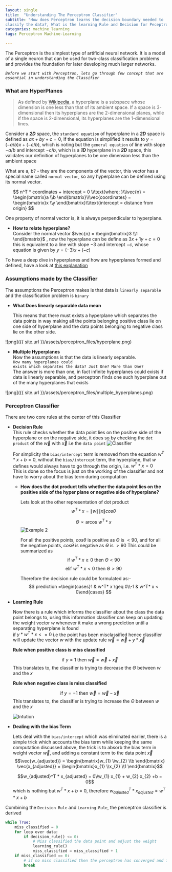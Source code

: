 ```yaml
---
layout: single
title:  "Understanding The Perceptron Classifier"
subtitle: "How does Perceptron learns the decision boundary needed to 
classify the data?, What is the learning Rule and Decision for Peceptron?"
categories: machine_learning
tags: Perceptron Machine-Learning

---
```


The Perceptron is the simplest type of artificial neural network. It is a model of a single neuron that can
be used for two-class classification problems and provides the foundation for later developing much larger networks.


*```Before we start with Perceptron, lets go through few concept that are essential in understanding the Classifier```*

### What are HyperPlanes
	
> As defined by [Wikipedia](https://en.wikipedia.org/wiki/Hyperplane), a hyperplane is a subspace whose dimension is one less than that of its ambient space. If a space is 
3-dimensional then its hyperplanes are the 2-dimensional planes, while if the space is 2-dimensional,
its hyperplanes are the 1-dimensional lines.

Consider a ***2D*** space, the `standard equation` of hyperplane in a ***2D*** space is defined
as $ax + by + c = 0$, If the equation is simplified it results to  $y = (-a/b) x + (-c/b)$, which is noting but the
`general equation` of line with slope $-a/b$ and intercept $-c/b$, which is a ***1D*** hyperplane in a ***2D*** space,
this validates our definition of hyperplanes to be one dimension less than the ambient space

What are a, b? - they are the components of the vector, this vector has a special name called `normal vector`, 
so any hyperplane can be defined using its normal vector. 
<ul>
$$
n^T * coordinates + intercept = 0 
\\\text{where; }\\\vec{n}  = \begin{bmatrix}a  \\b \end{bmatrix}\\\vec{coordinates}  =  \begin{bmatrix}x  \\y \end{bmatrix}\\\text{intercept = distance from origin}
$$
</ul>


One property of normal vector is, it is always perpendicular to hyperplane.

<ul>
<li>

<b>How to relate hyperplane?</b><br />
Consider the normal vector $\vec{n}  = \begin{bmatrix}3 \\1  \end{bmatrix}$ , now the hyperplane can be define as $3x + 1y + c = 0$
this is equivalent to a line with slope $-3$ and intercept $-c$, whose equation is given by $y = (-3) x + (-c)$

</li>
</ul>


To have a deep dive in hyperplanes and how are hyperplanes formed and defined, have a look at 
[this explanation](https://www.youtube.com/watch?v=-sNDkhE2Vsk&feature=emb_logo)

### Assumptions made by the Classifier
The assumptions the Perceptron makes is that data is `linearly separable` and the classification problem is `binary`
<ul>
<li>

<b>What Does linearly separable data mean</b><br />

This means that there must exists a hyperplane which separates the data points in way making all the points belonging
positive class lie on one side of hyperplane and the data points belonging to negative class lie on the other side.

</li>
</ul>
![png]({{ site.url }}/assets/perceptron_files/hyperplane.png)

<ul>
<li>

<b>Multiple Hyperplanes</b><br />
Now the assumptions is that the data is linearly separable.<br />
<code>How many hyperplanes could exists which separates the data?
Just One? More than One?</code><br />
The answer is more than one, in fact infinite hyperplanes could exists if data is linearly separable, 
and perceptron finds one such hyperplane out of the many hyperplanes that exists

</li>
</ul>
![png]({{ site.url }}/assets/perceptron_files/multiple_hyperplanes.png)



### Perceptron Classifier

There are two core rules at the center of this Classifier
<ul>
<li>

<b>Decision Rule</b><br />
This rule checks whether the data point lies on the positive side of the hyperplane or on the negative side, it does so
by checking the <code>dot product</code> of the $\vec{w}$ with $\vec{x}$ i.e the <code>data point</code>
<img src="https://fuzailpalnak.github.io/assets/perceptron_files/classifier.png" alt="Classifier">

For simplicity the <code>bias/intercept</code> term is removed from the equation $w^T * x + b = 0$, without the <code>bias/intercept</code> term,
the hyperplane, that $w$ defines would always have to go through the origin, i.e. $w^T * x = 0$<br />
This is done so the focus is just on the working of the classifier and not have to worry about the bias term during computation

<ul>
<li>

<b>How does the dot product tells whether the data point lies on the positive side of the hyper plane or negative side of hyperplane?</b><br />

Lets look at the other representation of dot product
$$
w^T* x = \| w \|  \| x \| cos \theta 
$$

$$
\Theta  \propto   \text{arcos }  w^{T} * x
$$
<img src="https://fuzailpalnak.github.io/assets/perceptron_files/example2.png" alt="Example 2">

For all the positive points, $cos \theta$ is positive as $\Theta$ is $< 90$, and for all the negative points,
$cos \theta$ is negative as $\Theta$ is $> 90$
This could be summarized as 
$$\text{if } w^T* x  \geq  0 \text{ then }  \Theta < 90$$
$$\text{elif } w^T* x  <  0 \text{ then }  \Theta > 90$$

Therefore the decision rule could be formulated as:-
$$
prediction =\begin{cases}1 & w^T* x \geq 0\\-1 & w^T* x <  0\end{cases} 
$$

</li>
</ul>
</li>



<li>

<b>Learning Rule</b><br />

Now there is a rule which informs the classifier about the class the data point belongs to, using this information 
classifier can keep on updating the weight vector $w$ whenever it make a wrong prediction until a separating hyperplane is found<br />
if $y * w^T * x <= 0$ i.e the point has been misclassified hence classifier will update the vector $w$ with the update rule
$\vec{w}  = \vec{w}  + y * \vec{x}$<br />   

<b>Rule when positive class is miss classified</b><br />

$$\text{if } y = 1 \text{ then } \vec{w}  = \vec{w} + \vec{x}$$
This translates to, the classifier is trying to decrease the $\Theta$ between $w$ and the $x$<br />


<b>Rule when negative class is miss classified</b><br />

$$\text{if } y = -1 \text{ then } \vec{w}  = \vec{w} - \vec{x}$$
This translates to, the classifier is trying to increase the $\Theta$ between $w$ and the $x$<br />


<img src="https://fuzailpalnak.github.io/assets/perceptron_files/intution.png" alt="Intution">

 
</li>
<li>

<b>Dealing with the bias Term</b><br />

Lets deal with the <code>bias/intercept</code> which was eliminated earlier, there is a simple trick which accounts the bias
term while keeping the same computation discussed above, the trick is to absorb the bias term in weight vector $\vec{w}$,
and adding a constant term to the data point $\vec{x}$
$$\vec{w_{adjusted}}  = \begin{bmatrix}w_{1}  \\w_{2} \\b  \end{bmatrix} \vec{x_{adjusted}}  = \begin{bmatrix}x_{1} \\x_{2} \\1  \end{bmatrix}$$

$$w_{adjusted}^T * x_{adjusted} = 0\\w_{1}  x_{1} + w_{2}  x_{2} +b = 0$$
which is nothing but $w^{T} * x + b =0$, therefore $w_{adjusted}^{T} * x_{adjusted} = w^{T} * x + b$
</li>
</ul>

Combining the `Decision Rule` and `Learning Rule`, the perceptron classifier is derived
```python
while True:
    miss_classified = 0
    for loop over data:
        if decision_rule() <= 0:
            # Miss classified the data point and adjust the weight
            learning_rule()
            miss_classified = miss_classified + 1
    if miss_classified == 0:
        # if no miss classified then the perceptron has converged and found a hyperplane
        break
```